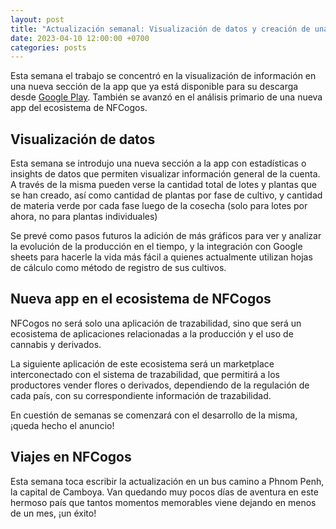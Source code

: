 ```yaml
---
layout: post
title: "Actualización semanal: Visualización de datos y creación de una nueva app"
date: 2023-04-10 12:00:00 +0700
categories: posts
---
```


Esta semana el trabajo se concentró en la visualización de información en una nueva sección de la app que ya está disponible para su descarga desde [Google Play](https://play.google.com/store/apps/details?id=com.nfcogos). También se avanzó en el análisis primario de una nueva app del ecosistema de NFCogos.

## Visualización de datos

Esta semana se introdujo una nueva sección a la app con estadísticas o insights de datos que permiten visualizar información general de la cuenta. A través de la misma pueden verse la cantidad total de lotes y plantas que se han creado, así como cantidad de plantas por fase de cultivo, y cantidad de materia verde por cada fase luego de la cosecha (solo para lotes por ahora, no para plantas individuales)

Se prevé como pasos futuros la adición de más gráficos para ver y analizar la evolución de la producción en el tiempo, y la integración con Google sheets para hacerle la vida más fácil a quienes actualmente utilizan hojas de cálculo como método de registro de sus cultivos.

## Nueva app en el ecosistema de NFCogos

NFCogos no será solo una aplicación de trazabilidad, sino que será un ecosistema de aplicaciones relacionadas a la producción y el uso de cannabis y derivados.

La siguiente aplicación de este ecosistema será un marketplace interconectado con el sistema de trazabilidad, que permitirá a los productores vender flores o derivados, dependiendo de la regulación de cada país, con su correspondiente información de trazabilidad.

En cuestión de semanas se comenzará con el desarrollo de la misma, ¡queda hecho el anuncio!

## Viajes en NFCogos

Esta semana toca escribir la actualización en un bus camino a Phnom Penh, la capital de Camboya. Van quedando muy pocos días de aventura en este hermoso país que tantos momentos memorables viene dejando en menos de un mes, ¡un éxito!
